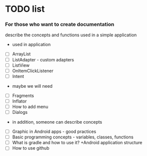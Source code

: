 <h1>TODO list</h1>
<h3>For those who want to create documentation</h3>
 
describe the concepts and functions used in a simple application

* used in application
- [ ] ArrayList 
- [ ] ListAdapter - custom adapters
- [ ] ListView
- [ ] OnItemClickListener
- [ ] Intent

* maybe we will need
- [ ] Fragments
- [ ] Inflator
- [ ] How to add menu
- [ ] Dialogs

* in addition, someone can describe concepts
- [ ] Graphic in Android apps - good practices
- [ ] Basic programming concepts - variables, classes, functions
- [ ] What is gradle and how to use it? +Android application structure
- [ ] How to use github
